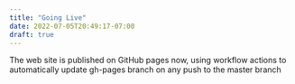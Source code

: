```yaml
---
title: "Going Live"
date: 2022-07-05T20:49:17-07:00
draft: true
---
```

The web site is published on GitHub pages now, using workflow actions to automatically update gh-pages branch on any push to the master branch
